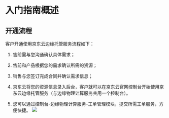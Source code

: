 # 入门指南概述
## 开通流程
客户开通使用京东云边缘托管服务流程如下：

1. 售前需与您沟通确认具体需求；

2. 售前和产品根据您的需求确认所需的资源；

3. 销售与您签订完成合同并确认需求信息；

4. 京东云将您的资源信息录入后台，客户就可以在京东云官网控制台开始使用京东云边缘托管服务（与边缘物理计算服务共用一个控制台）。

5. 您可以通过控制台-边缘物理计算服务-工单管理模块，提交所需工单服务，方便快捷。
![](https://github.com/jdcloudcom/cn/blob/cn-Edge-Cloud-Cabinet-Service/documentation/Hyper-Converged-IDC/Edge-Cloud-Cabinet-Service/Image/EDCCS001.png)
